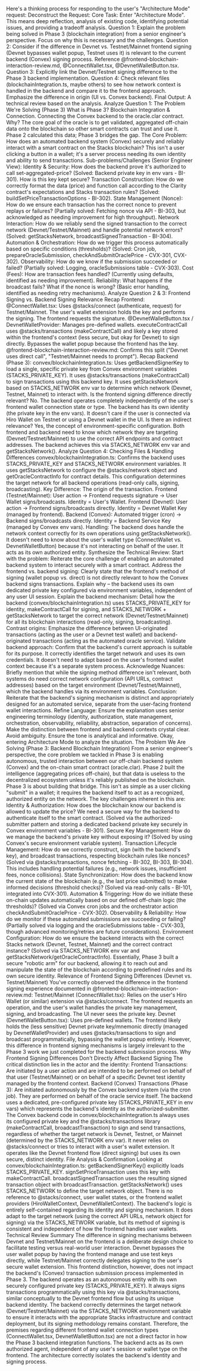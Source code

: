 Here's a thinking process for responding to the user's "Architecture Mode" request:
Deconstruct the Request:
Core Task: Enter "Architecture Mode". This means deep reflection, analysis of existing code, identifying potential issues, and providing a tradeoff analysis.
Question 1: Explain the problem being solved in Phase 3 (blockchain integration) from a senior engineer's perspective. Focus on why this is necessary and the challenges.
Question 2: Consider if the difference in Devnet vs. Testnet/Mainnet frontend signing (Devnet bypasses wallet popup, Testnet uses it) is relevant to the current backend (Convex) signing process. Reference @frontend-blockchain-interaction-review.md, @ConnectWallet.tsx, @DevnetWalletButton.tsx.
Question 3: Explicitly link the Devnet/Testnet signing difference to the Phase 3 backend implementation.
Question 4: Check relevant files (blockchainIntegration.ts, maybe others) to see how network context is handled in the backend and compare it to the frontend approach. Emphasize the difference in origin (UI vs. Convex backend).
Final Output: A technical review based on the analysis.
Analyze Question 1: The Problem We're Solving (Phase 3)
What is Phase 3? Blockchain Integration & Connection. Connecting the Convex backend to the oracle.clar contract.
Why? The core goal of the oracle is to get validated, aggregated off-chain data onto the blockchain so other smart contracts can trust and use it. Phase 2 calculated this data; Phase 3 bridges the gap.
The Core Problem: How does an automated backend system (Convex) securely and reliably interact with a smart contract on the Stacks blockchain? This isn't a user clicking a button in a wallet; it's a server process needing its own identity and ability to send transactions.
Sub-problems/Challenges (Senior Engineer View):
Identity & Security: How does the backend prove it's authorized to call set-aggregated-price? (Solved: Backend private key in env vars - BI-301). How is this key kept secure?
Transaction Construction: How do we correctly format the data (price) and function call according to the Clarity contract's expectations and Stacks transaction rules? (Solved: buildSetPriceTransactionOptions - BI-302).
State Management (Nonce): How do we ensure each transaction has the correct nonce to prevent replays or failures? (Partially solved: Fetching nonce via API - BI-303, but acknowledged as needing improvement for high throughput).
Network Interaction: How do we reliably send the signed transaction to the correct network (Devnet/Testnet/Mainnet) and handle potential network errors? (Solved: getStacksNetwork, broadcastSignedTransaction - BI-304).
Automation & Orchestration: How do we trigger this process automatically based on specific conditions (thresholds)? (Solved: Cron job, prepareOracleSubmission, checkAndSubmitOraclePrice - CVX-301, CVX-302).
Observability: How do we know if the submission succeeded or failed? (Partially solved: Logging, oracleSubmissions table - CVX-303).
Cost (Fees): How are transaction fees handled? (Currently using defaults, identified as needing improvement).
Reliability: What happens if the broadcast fails? What if the nonce is wrong? (Basic error handling, identified as needing retry mechanisms).
Analyze Question 2 & 3: Frontend Signing vs. Backend Signing Relevance
Recap Frontend:
@ConnectWallet.tsx: Uses @stacks/connect (authenticate, request) for Testnet/Mainnet. The user's wallet extension holds the key and performs the signing. The frontend requests the signature.
@DevnetWalletButton.tsx / DevnetWalletProvider: Manages pre-defined wallets. executeContractCall uses @stacks/transactions (makeContractCall) and likely a key stored within the frontend's context (less secure, but okay for Devnet) to sign directly. Bypasses the wallet popup because the frontend has the key.
@frontend-blockchain-interaction-review.md: Confirms this split ("Devnet uses direct call", "Testnet/Mainnet needs to prompt").
Recap Backend (Phase 3):
convex/blockchainIntegration.ts: Uses getBackendSignerKey to load a single, specific private key from Convex environment variables (STACKS_PRIVATE_KEY).
It uses @stacks/transactions (makeContractCall) to sign transactions using this backend key.
It uses getStacksNetwork based on STACKS_NETWORK env var to determine which network (Devnet, Testnet, Mainnet) to interact with.
Is the frontend signing difference directly relevant? No. The backend operates completely independently of the user's frontend wallet connection state or type. The backend has its own identity (the private key in the env vars). It doesn't care if the user is connected via Hiro Wallet on Testnet or using a Devnet wallet in the UI.
Is there an indirect relevance? Yes, the concept of environment-specific configuration. Both frontend and backend need to know which network they are targeting (Devnet/Testnet/Mainnet) to use the correct API endpoints and contract addresses. The backend achieves this via STACKS_NETWORK env var and getStacksNetwork().
Analyze Question 4: Checking Files & Handling Differences
convex/blockchainIntegration.ts: Confirms the backend uses STACKS_PRIVATE_KEY and STACKS_NETWORK environment variables. It uses getStacksNetwork to configure the @stacks/network object and getOracleContractInfo for contract details. This configuration determines the target network for all backend operations (read-only calls, signing, broadcasting).
Key Difference: The origin of the transaction.
Frontend (Testnet/Mainnet): User action -> Frontend requests signature -> User Wallet signs/broadcasts. Identity = User's Wallet.
Frontend (Devnet): User action -> Frontend signs/broadcasts directly. Identity = Devnet Wallet Key (managed by frontend).
Backend (Convex): Automated trigger (cron) -> Backend signs/broadcasts directly. Identity = Backend Service Key (managed by Convex env vars).
Handling: The backend does handle the network context correctly for its own operations using getStacksNetwork(). It doesn't need to know about the user's wallet type (ConnectWallet vs. DevnetWalletButton) because it's not interacting on behalf of the user. It acts as its own authorized entity.
Synthesize the Technical Review:
Start with the problem: Reiterate the core challenge of enabling an automated backend system to interact securely with a smart contract.
Address the frontend vs. backend signing: Clearly state that the frontend's method of signing (wallet popup vs. direct) is not directly relevant to how the Convex backend signs transactions. Explain why – the backend uses its own dedicated private key configured via environment variables, independent of any user UI session.
Explain the backend mechanism: Detail how the backend (convex/blockchainIntegration.ts) uses STACKS_PRIVATE_KEY for identity, makeContractCall for signing, and STACKS_NETWORK + getStacksNetwork to target the correct network (Devnet/Testnet/Mainnet) for all its blockchain interactions (read-only, signing, broadcasting).
Contrast origins: Emphasize the difference between UI-originated transactions (acting as the user or a Devnet test wallet) and backend-originated transactions (acting as the automated oracle service).
Validate backend approach: Confirm that the backend's current approach is suitable for its purpose. It correctly identifies the target network and uses its own credentials. It doesn't need to adapt based on the user's frontend wallet context because it's a separate system process.
Acknowledge Nuances: Briefly mention that while the signing method difference isn't relevant, both systems do need correct network configuration (API URLs, contract addresses) based on the target environment (Devnet/Testnet/Mainnet), which the backend handles via its environment variables.
Conclusion: Reiterate that the backend's signing mechanism is distinct and appropriately designed for an automated service, separate from the user-facing frontend wallet interactions.
Refine Language: Ensure the explanation uses senior engineering terminology (identity, authorization, state management, orchestration, observability, reliability, abstraction, separation of concerns). Make the distinction between frontend and backend contexts crystal clear. Avoid ambiguity. Ensure the tone is analytical and informative.
Okay, entering Architecture Mode to analyze the situation.
The Problem We Are Solving (Phase 3: Backend Blockchain Integration)
From a senior engineer's perspective, the core problem we tackled in Phase 3 is enabling autonomous, trusted interaction between our off-chain backend system (Convex) and the on-chain smart contract (oracle.clar).
Phase 2 built the intelligence (aggregating prices off-chain), but that data is useless to the decentralized ecosystem unless it's reliably published on the blockchain. Phase 3 is about building that bridge. This isn't as simple as a user clicking "submit" in a wallet; it requires the backend itself to act as a recognized, authorized entity on the network.
The key challenges inherent in this are:
Identity & Authorization: How does the blockchain know our backend is allowed to update the price? We need a secure way for the backend to authenticate itself to the smart contract. (Solved via the authorized-submitter pattern and storing a dedicated backend private key securely in Convex environment variables - BI-301).
Secure Key Management: How do we manage the backend's private key without exposing it? (Solved by using Convex's secure environment variable system).
Transaction Lifecycle Management: How do we correctly construct, sign (with the backend's key), and broadcast transactions, respecting blockchain rules like nonces? (Solved via @stacks/transactions, nonce fetching - BI-302, BI-303, BI-304). This includes handling potential failures (e.g., network issues, insufficient fees, nonce collisions).
State Synchronization: How does the backend know the current state of the blockchain (e.g., the last price submitted) to make informed decisions (threshold checks)? (Solved via read-only calls - BI-101, integrated into CVX-301).
Automation & Triggering: How do we initiate these on-chain updates automatically based on our defined off-chain logic (the thresholds)? (Solved via Convex cron jobs and the orchestrator action checkAndSubmitOraclePrice - CVX-302).
Observability & Reliability: How do we monitor if these automated submissions are succeeding or failing? (Partially solved via logging and the oracleSubmissions table - CVX-303, though advanced monitoring/retries are future considerations).
Environment Configuration: How do we ensure the backend interacts with the correct Stacks network (Devnet, Testnet, Mainnet) and the correct contract instance? (Solved via STACKS_NETWORK env var and getStacksNetwork/getOracleContractInfo).
Essentially, Phase 3 built a secure "robotic arm" for our backend, allowing it to reach out and manipulate the state of the blockchain according to predefined rules and its own secure identity.
Relevance of Frontend Signing Differences (Devnet vs. Testnet/Mainnet)
You've correctly observed the difference in the frontend signing experience documented in @frontend-blockchain-interaction-review.md:
Testnet/Mainnet (ConnectWallet.tsx): Relies on the user's Hiro Wallet (or similar) extension via @stacks/connect. The frontend requests an operation, and the user's wallet handles the private key management, signing, and broadcasting. The UI never sees the private key.
Devnet (DevnetWalletButton.tsx): Uses pre-defined wallets. The frontend likely holds the (less sensitive) Devnet private key/mnemonic directly (managed by DevnetWalletProvider) and uses @stacks/transactions to sign and broadcast programmatically, bypassing the wallet popup entirely.
However, this difference in frontend signing mechanisms is largely irrelevant to the Phase 3 work we just completed for the backend submission process.
Why Frontend Signing Differences Don't Directly Affect Backend Signing
The critical distinction lies in the actor and the identity:
Frontend Transactions: Are initiated by a user action and are intended to be performed on behalf of that user (Testnet/Mainnet) or on behalf of a specific Devnet test identity managed by the frontend context.
Backend (Convex) Transactions (Phase 3): Are initiated autonomously by the Convex backend system (via the cron job). They are performed on behalf of the oracle service itself. The backend uses a dedicated, pre-configured private key (STACKS_PRIVATE_KEY in env vars) which represents the backend's identity as the authorized-submitter.
The Convex backend code in convex/blockchainIntegration.ts always uses its configured private key and the @stacks/transactions library (makeContractCall, broadcastTransaction) to sign and send transactions, regardless of whether the target network is Devnet, Testnet, or Mainnet (determined by the STACKS_NETWORK env var). It never relies on @stacks/connect or tries to interact with a user's wallet extension. It operates like the Devnet frontend flow (direct signing) but uses its own secure, distinct identity.
File Analysis & Confirmation
Looking at convex/blockchainIntegration.ts:
getBackendSignerKey() explicitly loads STACKS_PRIVATE_KEY.
signSetPriceTransaction uses this key with makeContractCall.
broadcastSignedTransaction uses the resulting signed transaction object with broadcastTransaction.
getStacksNetwork() uses STACKS_NETWORK to define the target network object.
There is no reference to @stacks/connect, user wallet states, or the frontend wallet providers (HiroWalletContext, DevnetWalletContext).
The backend's logic is entirely self-contained regarding its identity and signing mechanism. It does adapt to the target network (using the correct API URLs, network object for signing) via the STACKS_NETWORK variable, but its method of signing is consistent and independent of how the frontend handles user wallets.
Technical Review Summary
The difference in signing mechanisms between Devnet and Testnet/Mainnet on the frontend is a deliberate design choice to facilitate testing versus real-world user interaction. Devnet bypasses the user wallet popup by having the frontend manage and use test keys directly, while Testnet/Mainnet correctly delegates signing to the user's secure wallet extension.
This frontend distinction, however, does not impact the backend's (Convex) transaction submission process implemented in Phase 3. The backend operates as an autonomous entity with its own securely configured private key (STACKS_PRIVATE_KEY). It always signs transactions programmatically using this key via @stacks/transactions, similar conceptually to the Devnet frontend flow but using its unique backend identity. The backend correctly determines the target network (Devnet/Testnet/Mainnet) via the STACKS_NETWORK environment variable to ensure it interacts with the appropriate Stacks infrastructure and contract deployment, but its signing methodology remains constant.
Therefore, the premises regarding different frontend wallet connection types (ConnectWallet.tsx, DevnetWalletButton.tsx) are not a direct factor in how the Phase 3 backend integration functions. The backend acts as its own authorized agent, independent of any user's session or wallet type on the frontend. The architecture correctly isolates the backend's identity and signing process.

